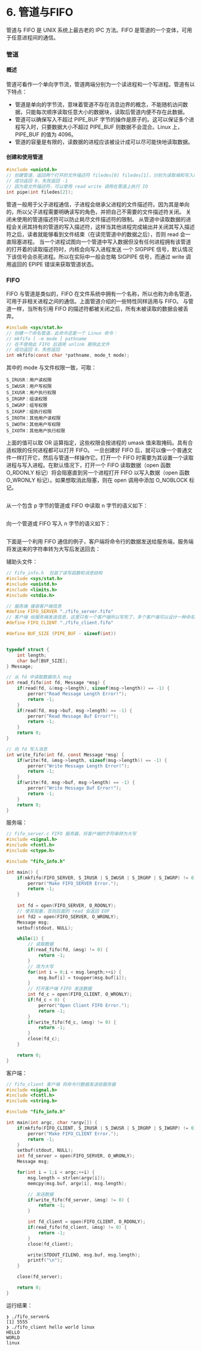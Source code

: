 # 6. 管道与FIFO

管道与 FIFO 是 UNIX 系统上最古老的 IPC 方法。FIFO 是管道的一个变体，可用于任意进程间的通信。

### 管道

#### 概述

管道可看作一个单向字节流，管道两端分别为一个读进程和一个写进程。管道有以下特点：

* 管道是单向的字节流，意味着管道不存在消息边界的概念，不能随机访问数据，只能每次顺序读取任意大小的数据块，读取后管道内便不存在此数据。
* 管道可以确保写入不超过 PIPE\_BUF 字节的操作是原子的。这可以保证多个进程写入时，只要数据大小不超过 PIPE\_BUF 则数据不会混合。Linux 上，PIPE\_BUF 的值为 4096。
* 管道的容量是有限的，读数据的进程应该被设计成可以尽可能快地读取数据。

#### 创建和使用管道

```c
#include <unistd.h>
// 创建管道，返回两个打开的文件描述符 filedes[0] filedes[1]，分别为读取端和写入端
// 成功返回 0，失败返回 -1
// 因为是文件描述符，可以使用 read write 调用在管道上执行 IO
int pipe(int filedes[2]);
```

管道一般用于父子进程通信，子进程会继承父进程的文件描述符。因为其是单向的，所以父子进程需要明确读写的角色，并把自己不需要的文件描述符关闭。 关闭未使用的管道描述符可以防止耗尽文件描述符的限制。 从管道中读取数据的进程会关闭其持有的管道的写入描述符，这样当其他进程完成输出并关闭其写入描述符之后，读者就能够看到文件结束（在读完管道中的数据之后），否则 read 会一直阻塞进程。 当一个进程试图向一个管道中写入数据但没有任何进程拥有该管道的打开着的读取描述符时，内核会向写入进程发送 一个 SIGPIPE 信号，默认情况下该信号会杀死进程。所以在实际中一般会忽略 SIGPIPE 信号，而通过 write 调用返回的 EPIPE 错误来获取管道状态。

### FIFO

FIFO 与管道是类似的，FIFO 在文件系统中拥有一个名称，所以也称为命名管道，可用于非相关进程之间的通信。上面管道介绍的一些特性同样适用与 FIFO。 与管道一样，当所有引用 FIFO 的描述符都被关闭之后，所有未被读取的数据会被丢弃。

```c
#include <sys/stat.h>
// 创建一个命名管道，此命令还是一个 Linux 命令：
// mkfifo [ -m mode ] pathname
// 在不使用此 FIFO 后调用 unlink 删除此文件
// 成功返回 0，失败返回
int mkfifo(const char *pathname, mode_t mode);
```

其中的 mode 与文件权限一致，可取：

```
S_IRUSR：用户读权限
S_IWUSR：用户写权限
S_IXUSR：用户执行权限
S_IRGRP：组读权限
S_IWGRP：组写权限
S_IXGRP：组执行权限
S_IROTH：其他用户读权限
S_IWOTH：其他用户写权限
S_IXOTH：其他用户执行权限
```

上面的值可以取 OR 运算指定，这些权限会按进程的 umask 值来取掩码。具有合适权限的任何进程都可以打开 FIFO。 一旦创建好 FIFO 后，就可以像一个普通文件一样打开它，然后与管道一样操作它。打开一个 FIFO 时需要为其设置一个读取进程与写入进程。在默认情况下，打开一个 FIFO 读取数据（open 函数 O\_RDONLY 标记）将会阻塞直到另一个进程打开 FIFO 以写入数据（open 函数 O\_WRONLY 标记）。如果想取消此阻塞，则在 open 调用中添加 O\_NOBLOCK 标记。

<figure><img src=".gitbook/assets/image (1).png" alt=""><figcaption></figcaption></figure>

&#x20;从一个包含 p 字节的管道或 FIFO 中读取 n 字节的语义如下：

<figure><img src=".gitbook/assets/image.png" alt=""><figcaption></figcaption></figure>

&#x20;向一个管道或 FIFO 写入 n 字节的语义如下：

&#x20;

<figure><img src=".gitbook/assets/image (2).png" alt=""><figcaption></figcaption></figure>

下面是一个利用 FIFO 通信的例子，客户端将命令行的数据发送给服务端，服务端将发送来的字符串转为大写后发送回去：&#x20;

辅助头文件：

```c
// fifo_info.h  包装了读写函数和消息结构
#include <sys/stat.h>
#include <unistd.h>
#include <limits.h>
#include <stdio.h>

// 服务端 接收客户端信息
#define FIFO_SERVER "./fifo_server.fifo"
// 客户端 给服务端发送信息，这里只有一个客户端所以写死了，多个客户端可以设计一种命名约定（用 PID 标识）
#define FIFO_CLIENT "./fifo_client.fifo"

#define BUF_SIZE (PIPE_BUF - sizeof(int))


typedef struct {
    int length;
    char buf[BUF_SIZE];
} Message;

// 从 fd 中读取数据存入 msg
int read_fifo(int fd, Message *msg) {
    if(read(fd, &(msg->length), sizeof(msg->length)) == -1) {
        perror("Read Message Length Error!");
        return -1;
    }
    if(read(fd, msg->buf, msg->length) == -1) {
        perror("Read Message Buf Error!");
        return -1;
    }
    return 0;
}

// 向 fd 写入消息
int write_fifo(int fd, const Message *msg) {
    if(write(fd, &msg->length, sizeof(msg->length)) == -1) {
        perror("Write Message Length Error!");
        return -1;
    }
    if(write(fd, msg->buf, msg->length) == -1) {
        perror("Write Message Buf Error!");
        return -1;
    }
    return 0;
}
```

服务端：

```c
// fifo_server.c FIFO 服务器，将客户端的字符串转为大写
#include <signal.h>
#include <fcntl.h>
#include <ctype.h>

#include "fifo_info.h"

int main() {
    if(mkfifo(FIFO_SERVER, S_IRUSR | S_IWUSR | S_IRGRP | S_IWGRP) != 0) {
        perror("Make FIFO_SERVER Error.");
        return -1;
    }
    
    int fd = open(FIFO_SERVER, O_RDONLY);
    // 使其阻塞，否则后面的 read 会返回 EOF
    int fd2 = open(FIFO_SERVER, O_WRONLY);
    Message msg;
    setbuf(stdout, NULL);

    while(1) {
        // 读取数据
        if(read_fifo(fd, &msg) != 0) {
            return -1;
        }
        // 改为大写
        for(int i = 0;i < msg.length;++i) {
            msg.buf[i] = toupper(msg.buf[i]);
        }
        // 打开客户端 FIFO 发送数据
        int fd_c = open(FIFO_CLIENT, O_WRONLY);
        if(fd_c < 0) {
            perror("Open Client FIFO Error.");
            return -1;
        }
        if(write_fifo(fd_c, &msg) != 0) {
            return -1;
        }
        close(fd_c);
    }

    return 0;
}
```

客户端：

```c
// fifo_client 客户端 将命令行数据发送给服务器
#include <signal.h>
#include <fcntl.h>
#include <string.h>

#include "fifo_info.h"

int main(int argc, char *argv[]) {
    if(mkfifo(FIFO_CLIENT, S_IRUSR | S_IWUSR | S_IRGRP | S_IWGRP) != 0) {
        perror("Make FIFO_CLIENT Error.");
        return -1;
    }
    setbuf(stdout, NULL);
    int fd_server = open(FIFO_SERVER, O_WRONLY);
    Message msg;

    for(int i = 1;i < argc;++i) {
        msg.length = strlen(argv[i]);
        memcpy(msg.buf, argv[i], msg.length);

        // 发送数据
        if(write_fifo(fd_server, &msg) != 0) {
            return -1;
        }

        int fd_client = open(FIFO_CLIENT, O_RDONLY);
        if(read_fifo(fd_client, &msg) != 0) {
            return -1;
        }
        close(fd_client);

        write(STDOUT_FILENO, msg.buf, msg.length);
        printf("\n");
    }

    close(fd_server);

    return 0;
}
```

运行结果：

```
❯ ./fifo_server&
[1] 5555
❯ ./fifo_client hello world linux
HELLO
WORLD
linux
```
